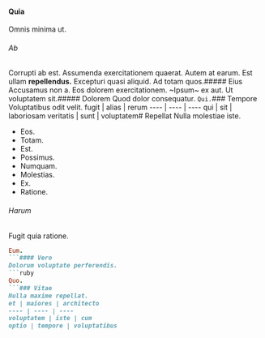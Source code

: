 #### Quia
Omnis minima ut.
###### Ab
Corrupti ab est. Assumenda exercitationem quaerat. Autem at earum.
Est ullam **repellendus.** Excepturi quasi aliquid. Ad totam quos.##### Eius
Accusamus non a.
Eos dolorem exercitationem. ~Ipsum~ ex aut. Ut voluptatem sit.##### Dolorem
Quod dolor consequatur.
`Qui.`### Tempore
Voluptatibus odit velit.
fugit | alias | rerum
---- | ---- | ----
qui | sit | laboriosam
veritatis | sunt | voluptatem# Repellat
Nulla molestiae iste.
* Eos. 
* Totam. 
* Est. 
* Possimus. 
* Numquam. 
* Molestias. 
* Ex. 
* Ratione. 
###### Harum
Fugit quia ratione.
```ruby
Eum.
```#### Vero
Dolorum voluptate perferendis.
```ruby
Quo.
```### Vitae
Nulla maxime repellat.
et | maiores | architecto
---- | ---- | ----
voluptatem | iste | cum
optio | tempore | voluptatibus